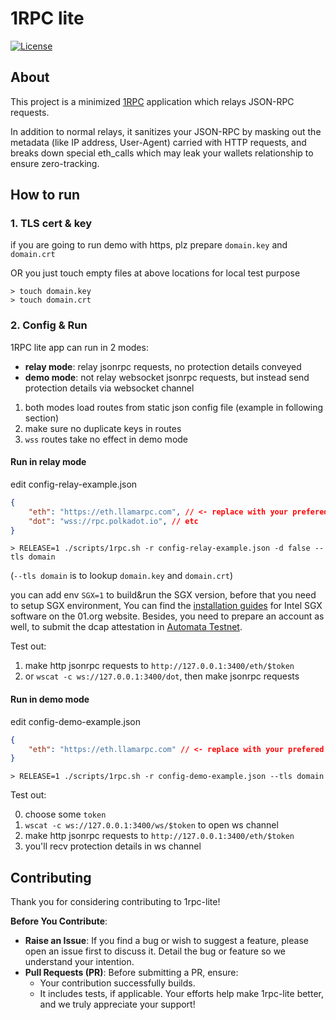 # 1RPC lite

[![License](https://img.shields.io/badge/license-Apache2-green.svg)](LICENSE)

## About

This project is a minimized [1RPC](https://docs.1rpc.io) application which relays JSON-RPC requests.

In addition to normal relays, it sanitizes your JSON-RPC by masking out the metadata (like IP address, User-Agent) carried with HTTP requests, and breaks down special eth_calls which may leak your wallets relationship to ensure zero-tracking.

## How to run

### 1. TLS cert & key

if you are going to run demo with https, plz prepare `domain.key` and `domain.crt`

OR you just touch empty files at above locations for local test purpose

```
> touch domain.key
> touch domain.crt
```

### 2. Config & Run

1RPC lite app can run in 2 modes:
* **relay mode**: relay jsonrpc requests, no protection details conveyed
* **demo mode**: not relay websocket jsonrpc requests, but instead send protection details via websocket channel

1. both modes load routes from static json config file (example in following section)
2. make sure no duplicate keys in routes
3. `wss` routes take no effect in demo mode

#### Run in relay mode

edit config-relay-example.json
```json
{
    "eth": "https://eth.llamarpc.com", // <- replace with your prefered endpoint
    "dot": "wss://rpc.polkadot.io", // etc
}
```

```
> RELEASE=1 ./scripts/1rpc.sh -r config-relay-example.json -d false --tls domain
```

(`--tls domain` is to lookup `domain.key` and `domain.crt`)

you can add env `SGX=1` to build&run the SGX version, before that you need to setup SGX
environment, You can find the [installation guides](https://download.01.org/intel-sgx/sgx-linux/2.9/docs/)
for Intel SGX software on the 01.org website. Besides, you need to prepare an account as well, to submit the dcap attestation in [Automata Testnet](https://docs.ata.network/protocol/testnet).

Test out:
1. make http jsonrpc requests to `http://127.0.0.1:3400/eth/$token`
2. or `wscat -c ws://127.0.0.1:3400/dot`, then make jsonrpc requests

#### Run in demo mode

edit config-demo-example.json
```json
{
    "eth": "https://eth.llamarpc.com" // <- replace with your prefered endpoint
}
```


```
> RELEASE=1 ./scripts/1rpc.sh -r config-demo-example.json --tls domain
```

Test out:

0. choose some `token`
1. `wscat -c ws://127.0.0.1:3400/ws/$token` to open ws channel
2. make http jsonrpc requests to `http://127.0.0.1:3400/eth/$token`
3. you'll recv protection details in ws channel

## Contributing

Thank you for considering contributing to 1rpc-lite!

**Before You Contribute**:
* **Raise an Issue**: If you find a bug or wish to suggest a feature, please open an issue first to discuss it. Detail the bug or feature so we understand your intention.  
* **Pull Requests (PR)**: Before submitting a PR, ensure:  
    * Your contribution successfully builds.
    * It includes tests, if applicable.
Your efforts help make 1rpc-lite better, and we truly appreciate your support!
